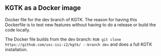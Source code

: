 ## KGTK as a Docker image

Docker file for the dev branch of KGTK. The reason for having this Dockerfile is to test new features without having to do a release or build the code locally.

The Docker file builds from the dev branch: `RUN git clone https://github.com/usc-isi-i2/kgtk/ --branch dev` and does a full KGTK installation.



